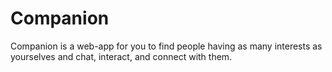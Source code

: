 # Companion
Companion is a web-app for you to find people having as many interests as yourselves and chat, interact, and connect with them.
